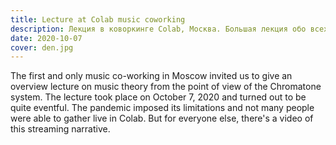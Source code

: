 ```yaml
---
title: Lecture at Colab music coworking
description: Лекция в коворкинге Colab, Москва. Большая лекция обо всех исследованиях, собранных в рамках проекта Хроматон за пару лет разработки. 2020 год
date: 2020-10-07
cover: den.jpg
---
```


<youtube-embed video="wChhiBwOkY8" />

The first and only music co-working in Moscow invited us to give an overview lecture on music theory from the point of view of the Chromatone system. The lecture took place on October 7, 2020 and turned out to be quite eventful. The pandemic imposed its limitations and not many people were able to gather live in Colab. But for everyone else, there's a video of this streaming narrative.
